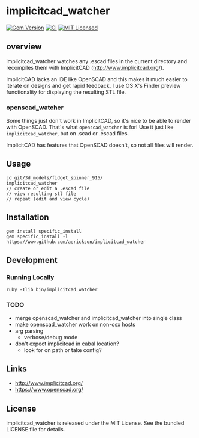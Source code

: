 implicitcad_watcher
=========

[![Gem Version](https://img.shields.io/gem/v/implicitcad_watcher.svg)](https://rubygems.org/gems/implicitcad_watcher)
[![CI](https://github.com/aerickson/implicitcad_watcher/actions/workflows/main.yml/badge.svg)](https://github.com/aerickson/implicitcad_watcher/actions/workflows/main.yml)
[![MIT Licensed](https://img.shields.io/badge/license-MIT-green.svg)](https://tldrlegal.com/license/mit-license)

## overview

implicitcad_watcher watches any .escad files in the current directory and recompiles them with ImplicitCAD (http://www.implicitcad.org/).

ImplicitCAD lacks an IDE like OpenSCAD and this makes it much easier to iterate on designs and get rapid feedback. I use OS X's Finder preview functionality for displaying the resulting STL file.

### openscad_watcher

Some things just don't work in ImplicitCAD, so it's nice to be able to render with OpenSCAD. That's what `openscad_watcher` is for! Use it just like `implicitcad_watcher`, but on .scad or .escad files.

ImplicitCAD has features that OpenSCAD doesn't, so not all files will render. 

## Usage

```
cd git/3d_models/fidget_spinner_915/
implicitcad_watcher
// create or edit a .escad file
// view resulting stl file
// repeat (edit and view cycle)
```

## Installation

```
gem install specific_install
gem specific_install -l https://www.github.com/aerickson/implicitcad_watcher
```

## Development

### Running Locally

`ruby -Ilib bin/implicitcad_watcher`

### TODO

- merge openscad_watcher and implicitcad_watcher into single class
- make openscad_watcher work on non-osx hosts
- arg parsing
  - verbose/debug mode
- don't expect implicitcad in cabal location?
  - look for on path or take config?

## Links

- http://www.implicitcad.org/
- https://www.openscad.org/

## License

implicitcad_watcher is released under the MIT License. See the bundled LICENSE file for details.

